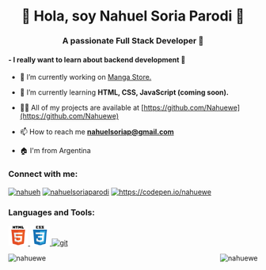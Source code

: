 <h1 align="center"> 🌸 Hola, soy Nahuel Soria Parodi 🌸 </h1>
<h3 align="center"> A passionate Full Stack Developer 👾 </h3>
<h4 align="left"> - I really want to learn about backend development 🧠 </h4>

- 🔭 I’m currently working on [Manga Store.](https://github.com/Nahuewe/nuevoProyecto)

- 🌱 I’m currently learning **HTML, CSS, JavaScript (coming soon).**

- 👨‍💻 All of my projects are available at [https://github.com/Nahuewe](https://github.com/Nahuewe)

- 📫 How to reach me **nahuelsoriap@gmail.com**

- 🏠 I'm from Argentina

<h3 align="left">Connect with me:</h3>
<p align="left">
<a href="https://instagram.com/nahueh" target="_blank"><img align="center" src="https://raw.githubusercontent.com/rahuldkjain/github-profile-readme-generator/master/src/images/icons/Social/instagram.svg" alt="nahueh" height="30" width="40" /></a>
<a href="https://linkedin.com/in/nahuelsoriaparodi" target="_blank"><img align="center" src="https://raw.githubusercontent.com/rahuldkjain/github-profile-readme-generator/master/src/images/icons/Social/linked-in-alt.svg" alt="nahuelsoriaparodi" height="30" width="40" /></a>
<a href="https://codepen.io/nahuewe" target="_blank"><img align="center" src="https://raw.githubusercontent.com/rahuldkjain/github-profile-readme-generator/master/src/images/icons/Social/codepen.svg" alt="https://codepen.io/nahuewe" height="30" width="40" /></a>
</p>

<h3 align="left">Languages and Tools:</h3>
<p align="left"> <a href="https://www.w3.org/html/" target="_blank" rel="noreferrer"> <img src="https://raw.githubusercontent.com/devicons/devicon/master/icons/html5/html5-original-wordmark.svg" alt="html5" width="40" height="40"/> </a> <a href="https://www.w3schools.com/css/" target="_blank" rel="noreferrer"> <img src="https://raw.githubusercontent.com/devicons/devicon/master/icons/css3/css3-original-wordmark.svg" alt="css3" width="40" height="40"/> </a> <a href="https://git-scm.com/" target="_blank" rel="noreferrer"> <img src="https://www.vectorlogo.zone/logos/git-scm/git-scm-icon.svg" alt="git" width="40" height="40"/> </a> </p>

<p align="left"><img align="left" src="https://github-readme-stats.vercel.app/api/top-langs?username=nahuewe&show_icons=true&locale=en&layout=compact" alt="nahuewe" /></p>

<p align="right">&nbsp;<img align="right" src="https://github-readme-stats.vercel.app/api?username=nahuewe&show_icons=true&locale=en" alt="nahuewe" /></p>
